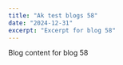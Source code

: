 ```yaml
---
title: "Ak test blogs 58"
date: "2024-12-31"
excerpt: "Excerpt for blog 58"
---
```


Blog content for blog 58